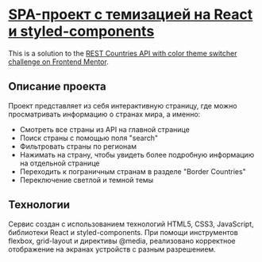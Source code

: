# [**SPA-проект с темизацией на React и styled-components**](https://gb040.github.io/flags-of-countries/ "Ссылка на проект") 

This is a solution to the [REST Countries API with color theme switcher challenge on Frontend Mentor](https://www.frontendmentor.io/challenges/rest-countries-api-with-color-theme-switcher-5cacc469fec04111f7b848ca).

## Описание проекта
Проект представляет из себя интерактивную страницу, где можно просматривать информацию о странах мира, а именно:
- Смотреть все страны из API на главной странице
- Поиск страны с помощью поля "search"
- Фильтровать страны по регионам
- Нажимать на страну, чтобы увидеть более подробную информацию на отдельной странице
- Переходить к пограничным странам в разделе "Border Countries"
- Переключение светлой и темной темы

## Технологии
Сервис создан с использованием технологий HTML5, CSS3, JavaScript, библиотеки React и styled-components. При помощи инструментов flexbox, grid-layout и директивы @media, реализовано корректное отображение на экранах устройств с разным разрешением.


